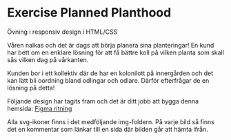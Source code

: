 # Exercise Planned Planthood
Övning i responsiv design i HTML/CSS

Våren nalkas och det är dags att börja planera sina planteringar!
En kund har bett om en enklare lösning för att få bättre koll på vilken planta som skall sås vilken dag på vårkanten.

Kunden bor i ett kollektiv där de har en kolonilott på innergården och det kan lätt bli oordning bland odlingar och odlare. Därför efterfrågar de en lösning på detta!

Följande design har tagits fram och det är ditt jobb att bygga denna hemsida: [Figma ritning](https://www.figma.com/file/Hbrk29Q2rVzXiXcFWdTXDA/planned-planthood?type=design&node-id=0%3A1&mode=design&t=YeEpGauWV2WBtUKl-1)

Alla svg-ikoner finns i det medföljande img-foldern. På varje bild så finns det en kommentar som länkar till en sida där bilden går att hämta ifrån.
